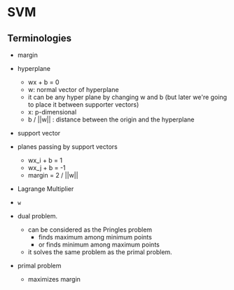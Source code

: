 # SVM

## Terminologies

- margin
- hyperplane
  - wx + b = 0
  - w: normal vector of hyperplane
  - it can be any hyper plane by changing w and b (but later we're going to place it between supporter vectors)
  - x: p-dimensional
  - b / ||w|| : distance between the origin and the hyperplane
- support vector
- planes passing by support vectors
  - wx_i + b = 1
  - wx_j + b = -1
  - margin = 2 / ||w||
- Lagrange Multiplier
- `w`
- dual problem.
  - can be considered as the Pringles problem
    - finds maximum among minimum points
    - or finds minimum among maximum points
  - it solves the same problem as the primal problem.

- primal problem
  - maximizes margin
